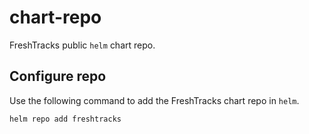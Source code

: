 # chart-repo
FreshTracks public `helm` chart repo.

## Configure repo

Use the following command to add the FreshTracks chart repo in `helm`.

```bash
helm repo add freshtracks
```
